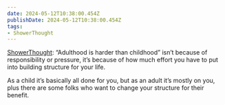 ```yaml
---
date: 2024-05-12T10:38:00.454Z
publishDate: 2024-05-12T10:38:00.454Z
tags:
- ShowerThought
---
```


[ShowerThought](/tags/showerthought): “Adulthood is harder than childhood” isn’t because of responsibility or pressure, it’s because of how much effort you have to put into building structure for your life.

As a child it’s basically all done for you, but as an adult it’s mostly on you, plus there are some folks who want to change your structure for their benefit.
